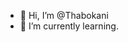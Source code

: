 - 👋 Hi, I’m @Thabokani
- 🌱 I’m currently learning.


<!---
Thabokani/Thabokani is a ✨ special ✨ repository because its `README.md` (this file) appears on your GitHub profile.
You can click the Preview link to take a look at your changes.
--->

